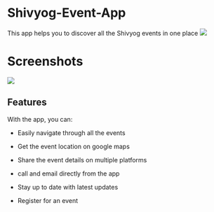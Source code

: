 # Shivyog-Event-App

This app helps you to discover all the Shivyog events in one place
[![](https://cdn.rawgit.com/steverichey/google-play-badge-svg/master/img/en_get.svg)](https://play.google.com/store/apps/details?id=infinity1087.android.shivyogapp.events) 

# Screenshots 
![](https://firebasestorage.googleapis.com/v0/b/lifescript-747d7.appspot.com/o/github%2Fsylayout.png?alt=media&token=8d3d9f07-a2aa-41fd-8136-a002ad4f3b83) 


## Features
With the app, you can:
- Easily navigate through all the events

- Get the event location on google maps

- Share the event details on multiple platforms

- call and email directly from the app

- Stay up to date with latest updates

- Register for an event
